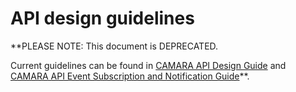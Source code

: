 # API design guidelines

**PLEASE NOTE: This document is DEPRECATED.

Current guidelines can be found in [CAMARA API Design Guide](/documentation/CAMARA-API-Design-Guide.md) and [CAMARA API Event Subscription and Notification Guide](/documentation/CAMARA-API-Event-Subscription-and-Notification.md)**.
